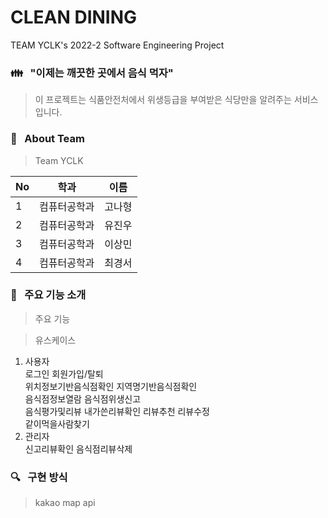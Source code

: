 # CLEAN DINING

TEAM YCLK's 2022-2 Software Engineering Project

### :family: &nbsp;&nbsp;"이제는 깨끗한 곳에서 음식 먹자"

> 이 프로젝트는 식품안전처에서 위생등급을 부여받은 식당만을 알려주는 서비스입니다.

### :information_desk_person: &nbsp; About Team
> Team YCLK
>
No|학과|이름|
---|---|---|
1|컴퓨터공학과|고나형
2|컴퓨터공학과|유진우
3|컴퓨터공학과|이상민
4|컴퓨터공학과|최경서

### :rocket: &nbsp; 주요 기능 소개
> 주요 기능

> 유스케이스
1. 사용자  
로그인 회원가입/탈퇴  
위치정보기반음식점확인 지역명기반음식점확인  
음식점정보열람 음식점위생신고  
음식평가및리뷰 내가쓴리뷰확인 리뷰추천 리뷰수정  
같이먹을사람찾기
2. 관리자  
신고리뷰확인 음식점리뷰삭제

### :mag: &nbsp; 구현 방식
> kakao map api
